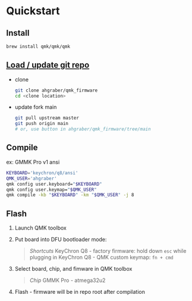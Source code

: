 # Quickstart

## Install

```sh
brew install qmk/qmk/qmk
```

## [Load / update git repo](https://docs.qmk.fm/#/newbs_git_best_practices)

* clone
  
  ```sh
  git clone ahgraber/qmk_firmware
  cd <clone location>
  ```

* update fork main

  ```sh
  git pull upstream master
  git push origin main
  # or, use button in ahgraber/qmk_firmware/tree/main
  ```

<!--   
  ```sh
  # get updates from qmk main
  git fetch upstream
  # resync dev branch with qmk
  git reset --hard upstream/master
  # resync fork, overriding remote changes not reflected in local repo
  git push --force-with-lease
  ``` -->

## Compile

ex: GMMK Pro v1 ansi

```sh
KEYBOARD='keychron/q8/ansi'
QMK_USER='ahgraber'
qmk config user.keyboard="$KEYBOARD"
qmk config user.keymap="$QMK_USER"
qmk compile -kb "$KEYBOARD" -km "$QMK_USER" -j 8
```

## Flash

1. Launch QMK toolbox
2. Put board into DFU bootloader mode:

   > *Shortcuts*
   > KeyChron Q8 - factory firmware: hold down `esc` while plugging in
   > KeyChron Q8 - QMK custom keymap: `fn + cmd` 

3. Select board, chip, and fimware in QMK toolbox

   > *Chip*
   > GMMK Pro - atmega32u2

4. Flash - firmware will be in repo root after compilation
